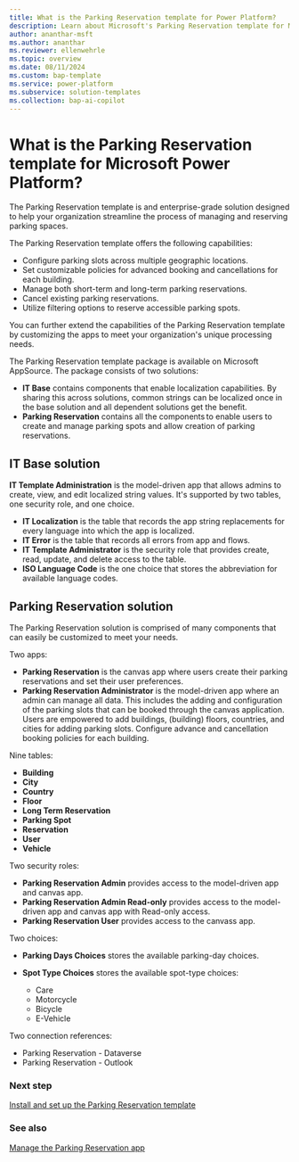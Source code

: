 ```yaml
---
title: What is the Parking Reservation template for Power Platform?
description: Learn about Microsoft's Parking Reservation template for Microsoft Power Platform.
author: ananthar-msft
ms.author: ananthar
ms.reviewer: ellenwehrle
ms.topic: overview
ms.date: 08/11/2024
ms.custom: bap-template
ms.service: power-platform
ms.subservice: solution-templates
ms.collection: bap-ai-copilot
---
```


# What is the Parking Reservation template for Microsoft Power Platform?

The Parking Reservation template is and enterprise-grade solution designed to help your organization streamline the process of managing and reserving parking spaces.

The Parking Reservation template offers the following capabilities:

- Configure parking slots across multiple geographic locations.
- Set customizable policies for advanced booking and cancellations for each building.
- Manage both short-term and long-term parking reservations.
- Cancel existing parking reservations.
- Utilize filtering options to reserve accessible parking spots.

You can further extend the capabilities of the Parking Reservation template by customizing the apps to meet your organization's unique processing needs.

The Parking Reservation template package is available on Microsoft AppSource. The package consists of two solutions:

- **IT Base** contains components that enable localization capabilities. By sharing this across solutions, common strings can be localized once in the base solution and all dependent solutions get the benefit.
- **Parking Reservation** contains all the components to enable users to create and manage parking spots and allow creation of parking reservations.

## IT Base solution

**IT Template Administration** is the model-driven app that allows admins to create, view, and edit localized string values. It's supported by two tables, one security role, and one choice.

- **IT Localization** is the table that records the app string replacements for every language into which the app is localized.
- **IT Error** is the table that records all errors from app and flows.
- **IT Template Administrator** is the security role that provides create, read, update, and delete access to the table.
- **ISO Language Code** is the one choice that stores the abbreviation for available language codes.

## Parking Reservation solution

The Parking Reservation solution is comprised of many components that can easily be customized to meet your needs.

Two apps:

- **Parking Reservation** is the canvas app where users create their parking reservations and set their user preferences.
- **Parking Reservation Administrator** is the model-driven app where an admin can manage all data. This includes the adding and configuration of the parking slots that can be booked through the canvas application. Users are empowered to add buildings, (building) floors, countries, and cities for adding parking slots. Configure advance and cancellation booking policies for each building.

Nine tables:

- **Building**
- **City**
- **Country**
- **Floor**
- **Long Term Reservation**
- **Parking Spot**
- **Reservation**
- **User**
- **Vehicle**

Two security roles:

- **Parking Reservation Admin** provides access to the model-driven app and canvas app.
- **Parking Reservation Admin Read-only** provides access to the model-driven app and canvas app with Read-only access.
- **Parking Reservation User** provides access to the canvass app.

Two choices:

- **Parking Days Choices** stores the available parking-day choices.
- **Spot Type Choices** stores the available spot-type choices:

  - Care
  - Motorcycle
  - Bicycle
  - E-Vehicle

Two connection references:

- Parking Reservation - Dataverse
- Parking Reservation - Outlook

### Next step

[Install and set up the Parking Reservation template](install-and-set-up.md)

### See also

[Manage the Parking Reservation app](manage.md)